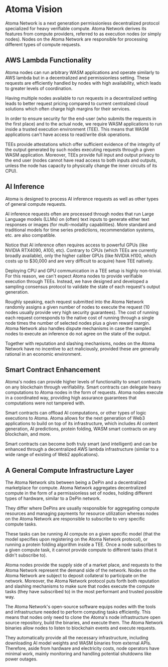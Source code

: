 # Atoma Vision

Atoma Network is a next generation permissionless decentralized protocol specialized for heavy verifiable compute. Atoma Network derives its features from compute providers, referred to as execution nodes (or simply nodes). Nodes on the Atoma Network are responsible for processing different types of compute requests.

## AWS Lambda Functionality

Atoma nodes can run arbitrary WASM applications and operate similarly to AWS lambda but in a decentralized and permissionless setting. These requests are efficiently handled by nodes with high availability, which leads to greater levels of coordination. 

Having multiple nodes available to run requests in a decentralized setting leads to better request pricing compared to current centralized cloud solutions which often charge high margins for their services. 

In order to ensure security for the end-user (who submits the requests in the first place) and to the actual node, we require WASM applications to run inside a trusted execution environment (TEE). This means that WASM applications can't have access to read/write disk operations.

TEEs provide attestations which offer sufficient evidence of the integrity of the output generated by such nodes executing requests through a given WASM application. Moreover, TEEs provide full input and output privacy to the end user (nodes cannot have read access to both inputs and outputs, unless the node has capacity to physically change the inner circuits of its CPU).


## AI Inference

Atoma is designed to process AI inference requests as well as other types of general compute requests. 

AI inference requests often are processed through nodes that run Large Language models (LLMs) on (often) text inputs to generate either text responses or images (for multi-modality capabilities). More standard and traditional models for time series predictions, recommendation systems, etc. are also compatible. 

Notice that AI inference often requires access to powerful GPUs (like NVIDIA RTX4090, A100, etc). Contrary to CPUs (which TEEs are currently broadly available), only the higher caliber GPUs (like NVIDIA H100, which costs up to $30,000 and are very difficult to acquire) have TEE natively. 

Deploying CPU and GPU communication in a TEE setup is highly non-trivial. For this reason, we can't expect Atoma nodes to provide verifiable execution through TEEs. Instead, we have designed and developed a sampling consensus protocol to validate the state of each request's output generation. 

Roughly speaking, each request submitted into the Atoma Network randomly assigns a given number of nodes to execute the request (10 nodes usually provide very high security guarantees). The cost of running each request corresponds to the native cost of running through a single node times the number of selected nodes plus a given reward margin. Atoma Network also handles dispute mechanisms in case the sampled nodes to execute an inference do not agree on the state of the output. 

Together with reputation and slashing mechanisms, nodes on the Atoma Network have no incentive to act maliciously, provided these are generally rational in an economic environment.


## Smart Contract Enhancement 

Atoma's nodes can provide higher levels of functionality to smart contracts on any blockchain through verifiability. Smart contracts can delegate heavy computations to Atoma nodes in the form of requests. Atoma nodes execute in a coordinated way, providing high assurance guarantees that computations were not tampered with.  

Smart contracts can offload AI computations, or other types of logic executions to Atoma. Atoma allows for the next generation of Web3 applications to build on top of its infrastructure, which includes AI content generation, AI predictions, protein folding, WASM smart contracts on any blockchain, and more. 

Smart contracts can become both truly smart (and intelligent) and can be enhanced through a decentralized AWS lambda infrastructure (similar to a wide range of existing of Web2 applications). 

## A General Compute Infrastructure Layer

The Atoma Network sits between being a DePin and a decentralized marketplace for compute. Atoma Network aggregates decentralized compute in the form of a permissionless set of nodes, holding different types of hardware, similar to a DePin network. 

They differ where DePins are usually responsible for aggregating compute resources and managing payments for resource utilization whereas nodes on the Atoma Network are responsible to subscribe to very specific compute tasks. 

These tasks can be running AI compute on a given specific model (that the model specifies upon registering on the Atoma Network protocol), or running a protein folding algorithm inside a TEE. Once a node subscribes to a given compute task, it cannot provide compute to different tasks (that it didn't subscribe to). 

Atoma nodes provide the supply side of a market place, and requests to the Atoma Network represent the demand side of the network. Nodes on the Atoma Network are subject to deposit collateral to participate on the network. Moreover, the Atoma Network protocol puts forth both reputation and slashing mechanisms to make sure that nodes execute the compute tasks (they have subscribed to) in the most performant and trusted possible way. 

The Atoma Network's open-source software equips nodes with the tools and infrastructure needed to perform computing tasks efficiently. This means that nodes only need to clone the Atoma's node infrastructure open source repository, build the binaries, and execute them. The Atoma Network binaries allow nodes to listen to blockchain events and execute requests.

They automatically provide all the necessary infrastructure, including downloading AI model weights and WASM binaries from external APIs. Therefore, aside from hardware and electricity costs, node operators have minimal work, mainly monitoring and handling potential shutdowns like power outages.
